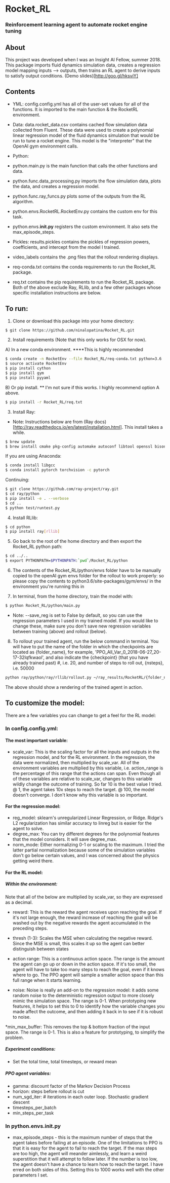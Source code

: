# Rocket_RL
### Reinforcement learning agent to automate rocket engine tuning

## About
This project was developed when I was an Insight AI Fellow, summer 2018. 
This package imports fluid dynamics simulation data, creates a regression model mapping inputs --> outputs, then trains an RL agent to derive inputs to satisfy output conditions. (Demo slides)[http://goo.gl/hksviY]

## Contents
* YML: config.config.yml has all of the user-set values for all of the functions. It is imported to the main function & the RocketRL environment.

* Data: data.rocket_data.csv contains cached flow simulation data collected from Fluent. These data were used to create a polynomial linear regression model of the fluid dynamics simulation that would be run to tune a rocket engine. This model is the "interpreter" that the OpenAI gym environment calls. 

* Python:
* python.main.py is the main function that calls the other functions and data.
* python.func.data_processing.py imports the flow simulation data, plots the data, and creates a regression model.
* python.func.ray_funcs.py plots some of the outputs from the RL algorithm.
* python.envs.RocketRL.RocketEnv.py contains the custom env for this task.
* python.envs.__init.py__ registers the custom environment. It also sets the max_episode_steps.

* Pickles: results.pickles contains the pickles of regression powers, coefficients, and intercept from the model I trained.

* video_labels contains the .png files that the rollout rendering displays.
 
* req-conda.txt contains the conda requirements to run the Rocket_RL package.
* req.txt contains the pip requirements to run the Rocket_RL package.
Both of the above exclude Ray, RLlib, and a few other packages whose specific installation instructions are below.

## To run:

1. Clone or download this package into your home directory:

```bash
$ git clone https://github.com/ninalopatina/Rocket_RL.git
```

2. Install requirements (Note that this only works for OSX for now). 

A) In a new conda environment. ****This is highly recommended

```bash
$ conda create -n RocketEnv --file Rocket_RL/req-conda.txt python=3.6
$ source activate RocketEnv
$ pip install cython
$ pip install gym
$ pip install pyyaml
```

B) Or pip install. ** I'm not sure if this works. I highly recommend option A above.

```bash
$ pip install -r Rocket_RL/req.txt
```

3. Install Ray: 
- Note: Instructions below are from (Ray docs)[http://ray.readthedocs.io/en/latest/installation.html]. This install takes a while. 

```bash
$ brew update
$ brew install cmake pkg-config automake autoconf libtool openssl bison wget snappy
```

If you are using Anaconda:

```bash
$ conda install libgcc
$ conda install pytorch torchvision -c pytorch
```

Continuing:
```bash
$ git clone https://github.com/ray-project/ray.git
$ cd ray/python
$ pip install -e . --verbose
$ cd ..
$ python test/runtest.py 
```

4. Install RLlib:

```bash
$ cd python
$ pip install ray[rllib]
```

5. Go back to the root of the home directory and then export the Rocket_RL python path:

```bash
$ cd ../..
$ export PYTHONPATH=$PYTHONPATH:`pwd`/Rocket_RL/python
```

6. The contents of the Rocket_RL/python/envs folder have to be manually copied to the openAI gym envs folder for the rollout to work properly: so please copy the contents to python3.6/site-packages/gym/envs/ in the environment you're running this in

7. In terminal, from the home directory, train the model with:

```Bash
$ python Rocket_RL/python/main.py
```

* Note: --save_reg is set to False by default, so you can use the regression parameters I used in my trained model. If you would like to change these, make sure you don't save new regression variables between training (above) and rollout (below).

8. To rollout your trained agent, run the below command in terminal. You will have to put the name of the folder in which the checkpoints are located as {folder_name}, for example, 'PPO_All_Var_0_2018-06-27_20-17-32lqfkwaol', and also indicate the {checkpoint} (that you have already trained past) #, i.e. 20, and number of steps to roll out, {nsteps}, i.e. 50000

```Bash
python ray/python/ray/rllib/rollout.py ~/ray_results/RocketRL/{folder_name}/checkpoint-{checkpoint} --run PPO --env AllVar-v0 --steps {nsteps}
```

The above should show a rendering of the trained agent in action. 

## To customize the model:
There are a few variables you can change to get a feel for the RL model:

### In config.config.yml:

#### The most important variable:

* scale_var: This is the scaling factor for all the inputs and outputs in the regression model, and for the RL environment. In the regression, the data were normalized, then multiplied by scale_var. All of the environment variables are multiplied by this variable, i.e. action_range is the percentage of this range that the actions can span. Even though all of these variables are relative to scale_var, changes to this variable wildly change the outcome of training. So far 10 is the best value I tried. @ 1, the agent takes 10x steps to reach the target. @ 100, the model doesn't converge. I don't know why this variable is so important. 

#### For the regression model:
* reg_model: sklearn's unregularized Linear Regression, or Ridge. Ridge's L2 regularization has similar accuracy to linreg but is easier for the agent to solve. 
* degree_max: You can try different degrees for the polynomial features that the model considers. It will save degree_max. 
* norm_mode: Either normalizing 0-1 or scaling to the maximum. I tried the latter partial normalization because some of the simulation variables don't go below certain values, and I was concerned about the physics getting weird there. 

#### For the RL model:

##### Within the environment:
Note that all of the below are multiplied by scale_var, so they are expressed as a decimal. 

* reward: This is the reward the agent receives upon reaching the goal. If it's not large enough, the reward increase of reaching the goal will be washed out by the negative rewards the agent accumulated in the preceding steps.

* thresh (1-3): Scales the MSE when calculating the negative reward. Since the MSE is small, this scales it up so the agent can better distinguish between states

* action range: This is a continuous action space. The range is the amount the agent can go up or down in the action space. If it's too small, the agent will have to take too many steps to reach the goal, even if it knows where to go. The PPO agent will sample a smaller action space than this full range when it starts learning. 

* noise: Noise is really an add-on to the regression model: it adds some random noise to the deterministic regression output to more closely mimic the simulation space. The range is 0-1. When prototyping new features, it helps to set 
this to 0 to identify how the variable changes you made affect the outcome, and then adding it back in to see if it is robust to noise. 

*min_max_buffer: This removes the top & bottom fraction of the input space. The range is 0-1. This is also a feature for prototyping, to simplify the problem. 

##### Experiment conditions:
* Set the total time, total timesteps, or reward mean

##### PPO agent variables: 
* gamma: discount factor of the Markov Decision Process
* horizon: steps before rollout is cut
* num_sgd_iter: # iterations in each outer loop. Stochastic gradient descent
* timesteps_per_batch
* min_steps_per_task 

### In python.envs.__init.py__
* max_episode_steps - this is the maximum number of steps that the agent takes before failing at an episode. One of the limitations to PPO is that it is easy for the agent to fail to reach the target. If the max steps are too high, the agent will meander aimlessly, and learn a weird superstition that it will attempt to follow later. If the number is too low, the agent doesn't have a chance to learn how to reach the target. I have erred on both sides of this. Setting this to 1000 works well with the other parameters I set. 


